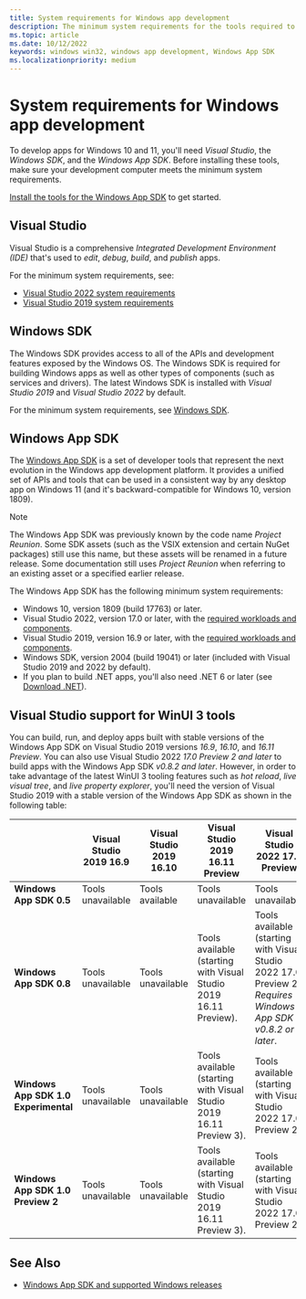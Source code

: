 ```yaml
---
title: System requirements for Windows app development
description: The minimum system requirements for the tools required to develop Windows apps.
ms.topic: article
ms.date: 10/12/2022
keywords: windows win32, windows app development, Windows App SDK
ms.localizationpriority: medium
---
```


# System requirements for Windows app development

To develop apps for Windows 10 and 11, you'll need *Visual Studio*, the *Windows SDK*, and the *Windows App SDK*. Before installing these tools, make sure your development computer meets the minimum system requirements.

[Install the tools for the Windows App SDK](./set-up-your-development-environment.md) to get started.

## Visual Studio

Visual Studio is a comprehensive *Integrated Development Environment (IDE)* that's used to *edit*, *debug*, *build*, and *publish* apps.

For the minimum system requirements, see:

- [Visual Studio 2022 system requirements](/visualstudio/releases/2022/system-requirements#visual-studio-2022-system-requirements)
- [Visual Studio 2019 system requirements](/visualstudio/releases/2019/system-requirements#visual-studio-2019-system-requirements)

## Windows SDK

The Windows SDK provides access to all of the APIs and development features exposed by the Windows OS. The Windows SDK is required for building Windows apps as well as other types of components (such as services and drivers). The latest Windows SDK is installed with *Visual Studio 2019* and *Visual Studio 2022* by default.

For the minimum system requirements, see [Windows SDK](https://developer.microsoft.com/windows/downloads/windows-sdk/).

## Windows App SDK

The [Windows App SDK](./index.md) is a set of developer tools that represent the next evolution in the Windows app development platform. It provides a unified set of APIs and tools that can be used in a consistent way by any desktop app on Windows 11 (and it's backward-compatible for Windows 10, version 1809).

> [!NOTE]
> The Windows App SDK was previously known by the code name *Project Reunion*. Some SDK assets (such as the VSIX extension and certain NuGet packages) still use this name, but these assets will be renamed in a future release. Some documentation still uses *Project Reunion* when referring to an existing asset or a specified earlier release.

The Windows App SDK has the following minimum system requirements:

- Windows 10, version 1809 (build 17763) or later.
- Visual Studio 2022, version 17.0 or later, with the [required workloads and components](/windows/apps/windows-app-sdk/set-up-your-development-environment#required-workloads-and-components).
- Visual Studio 2019, version 16.9 or later, with the [required workloads and components](./set-up-your-development-environment.md#required-workloads-and-components).
- Windows SDK, version 2004 (build 19041) or later (included with Visual Studio 2019 and 2022 by default).
- If you plan to build .NET apps, you'll also need .NET 6 or later (see [Download .NET](https://dotnet.microsoft.com/en-us/download)).

## Visual Studio support for WinUI 3 tools

You can build, run, and deploy apps built with stable versions of the Windows App SDK on Visual Studio 2019 versions *16.9*, *16.10*, and *16.11 Preview*. You can also use Visual Studio 2022 *17.0 Preview 2 and later* to build apps with the Windows App SDK *v0.8.2 and later*. However, in order to take advantage of the latest WinUI 3 tooling features such as *hot reload*, *live visual tree*, and *live property explorer*, you'll need the version of Visual Studio 2019 with a stable version of the Windows App SDK as shown in the following table:

| | Visual Studio 2019 16.9 | Visual Studio 2019 16.10 | Visual Studio 2019 16.11 Preview | Visual Studio 2022 17.0 Preview |
|-|-|-|-|-|
| **Windows App SDK 0.5** | Tools unavailable | Tools available | Tools unavailable | Tools unavailable |
| **Windows App SDK 0.8** | Tools unavailable | Tools unavailable | Tools available (starting with Visual Studio 2019 16.11 Preview). | Tools available (starting with Visual Studio 2022 17.0 Preview 2). *Requires Windows App SDK v0.8.2 or later*. |
| **Windows App SDK 1.0 Experimental** | Tools unavailable | Tools unavailable | Tools available (starting with Visual Studio 2019 16.11 Preview 3). | Tools available (starting with Visual Studio 2022 17.0 Preview 2). |
| **Windows App SDK 1.0 Preview 2** | Tools unavailable | Tools unavailable | Tools available (starting with Visual Studio 2019 16.11 Preview 3). | Tools available (starting with Visual Studio 2022 17.0 Preview 2). |

## See Also

- [Windows App SDK and supported Windows releases](support.md)
